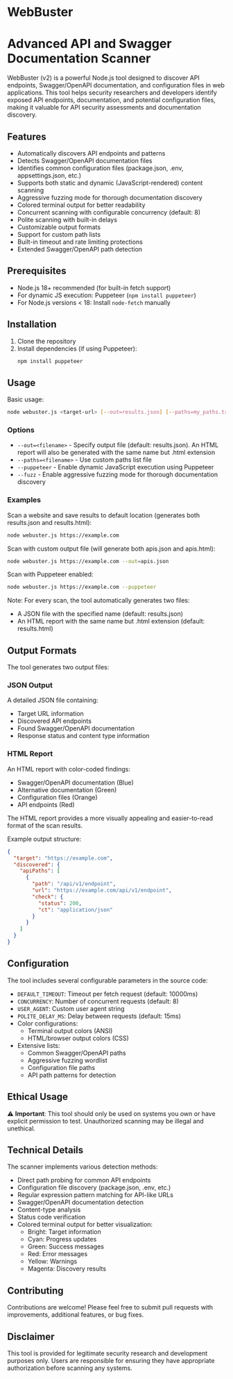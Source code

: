 # WebBuster 
# Advanced API and Swagger Documentation Scanner

WebBuster (v2) is a powerful Node.js tool designed to discover API endpoints, Swagger/OpenAPI documentation, and configuration files in web applications. This tool helps security researchers and developers identify exposed API endpoints, documentation, and potential configuration files, making it valuable for API security assessments and documentation discovery.

## Features

- Automatically discovers API endpoints and patterns
- Detects Swagger/OpenAPI documentation files
- Identifies common configuration files (package.json, .env, appsettings.json, etc.)
- Supports both static and dynamic (JavaScript-rendered) content scanning
- Aggressive fuzzing mode for thorough documentation discovery
- Colored terminal output for better readability
- Concurrent scanning with configurable concurrency (default: 8)
- Polite scanning with built-in delays
- Customizable output formats
- Support for custom path lists
- Built-in timeout and rate limiting protections
- Extended Swagger/OpenAPI path detection

## Prerequisites

- Node.js 18+ recommended (for built-in fetch support)
- For dynamic JS execution: Puppeteer (`npm install puppeteer`)
- For Node.js versions < 18: Install `node-fetch` manually

## Installation

1. Clone the repository
2. Install dependencies (if using Puppeteer):
   ```bash
   npm install puppeteer
   ```

## Usage

Basic usage:
```bash
node webuster.js <target-url> [--out=results.json] [--paths=my_paths.txt] [--puppeteer] [--fuzz]
```

### Options

- `--out=<filename>` - Specify output file (default: results.json). An HTML report will also be generated with the same name but .html extension
- `--paths=<filename>` - Use custom paths list file
- `--puppeteer` - Enable dynamic JavaScript execution using Puppeteer
- `--fuzz` - Enable aggressive fuzzing mode for thorough documentation discovery

### Examples

Scan a website and save results to default location (generates both results.json and results.html):
```bash
node webuster.js https://example.com
```

Scan with custom output file (will generate both apis.json and apis.html):
```bash
node webuster.js https://example.com --out=apis.json
```

Scan with Puppeteer enabled:
```bash
node webuster.js https://example.com --puppeteer
```

Note: For every scan, the tool automatically generates two files:
- A JSON file with the specified name (default: results.json)
- An HTML report with the same name but .html extension (default: results.html)

## Output Formats

The tool generates two output files:

### JSON Output
A detailed JSON file containing:
- Target URL information
- Discovered API endpoints
- Found Swagger/OpenAPI documentation
- Response status and content type information

### HTML Report
An HTML report with color-coded findings:
- Swagger/OpenAPI documentation (Blue)
- Alternative documentation (Green)
- Configuration files (Orange)
- API endpoints (Red)

The HTML report provides a more visually appealing and easier-to-read format of the scan results.

Example output structure:
```json
{
  "target": "https://example.com",
  "discovered": {
    "apiPaths": [
      {
        "path": "/api/v1/endpoint",
        "url": "https://example.com/api/v1/endpoint",
        "check": {
          "status": 200,
          "ct": "application/json"
        }
      }
    ]
  }
}
```

## Configuration

The tool includes several configurable parameters in the source code:
- `DEFAULT_TIMEOUT`: Timeout per fetch request (default: 10000ms)
- `CONCURRENCY`: Number of concurrent requests (default: 8)
- `USER_AGENT`: Custom user agent string
- `POLITE_DELAY_MS`: Delay between requests (default: 15ms)
- Color configurations:
  - Terminal output colors (ANSI)
  - HTML/browser output colors (CSS)
- Extensive lists:
  - Common Swagger/OpenAPI paths
  - Aggressive fuzzing wordlist
  - Configuration file paths
  - API path patterns for detection

## Ethical Usage

⚠️ **Important**: This tool should only be used on systems you own or have explicit permission to test. Unauthorized scanning may be illegal and unethical.

## Technical Details

The scanner implements various detection methods:
- Direct path probing for common API endpoints
- Configuration file discovery (package.json, .env, etc.)
- Regular expression pattern matching for API-like URLs
- Swagger/OpenAPI documentation detection
- Content-type analysis
- Status code verification
- Colored terminal output for better visualization:
  - Bright: Target information
  - Cyan: Progress updates
  - Green: Success messages
  - Red: Error messages
  - Yellow: Warnings
  - Magenta: Discovery results

## Contributing

Contributions are welcome! Please feel free to submit pull requests with improvements, additional features, or bug fixes.


## Disclaimer

This tool is provided for legitimate security research and development purposes only. Users are responsible for ensuring they have appropriate authorization before scanning any systems.
